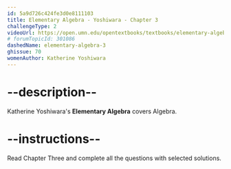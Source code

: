```yaml
---
id: 5a9d726c424fe3d0e8111103
title: Elementary Algebra - Yoshiwara - Chapter 3
challengeType: 2
videoUrl: https://open.umn.edu/opentextbooks/textbooks/elementary-algebra-2019
# forumTopicId: 301086
dashedName: elementary-algebra-3
ghissue: 70
womenAuthor: Katherine Yoshiwara 
---
```


# --description--

Katherine Yoshiwara's __Elementary Algebra__ covers Algebra.

# --instructions--

Read Chapter Three and complete all the questions with selected solutions.